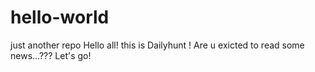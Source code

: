 # hello-world
just another repo
Hello all! 
this is Dailyhunt ! Are u exicted to read some news...??? Let's go! 
